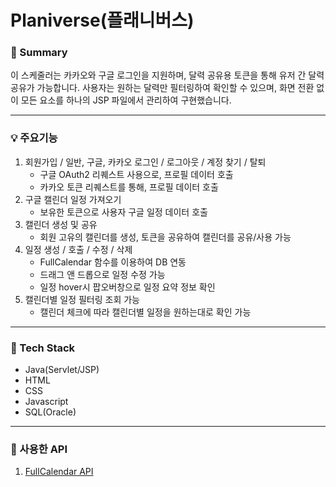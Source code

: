 # Planiverse(플래니버스)

### 📌 Summary
이 스케줄러는 카카오와 구글 로그인을 지원하며, 달력 공유용 토큰을 통해 유저 간 달력 공유가 가능합니다.
사용자는 원하는 달력만 필터링하여 확인할 수 있으며, 화면 전환 없이 모든 요소를 하나의 JSP 파일에서 관리하여 구현했습니다.

---

### 💡 주요기능
1. 회원가입 / 일반, 구글, 카카오 로그인 / 로그아웃 / 계정 찾기 / 탈퇴
   - 구글 OAuth2 리퀘스트 사용으로, 프로필 데이터 호출
   - 카카오 토큰 리퀘스트를 통해, 프로필 데이터 호출
2. 구글 캘린더 일정 가져오기
   - 보유한 토큰으로 사용자 구글 일정 데이터 호출
3. 캘린더 생성 및 공유
     - 회원 고유의 캘린더를 생성, 토큰을 공유하여 캘린더를 공유/사용 가능
4. 일정 생성 / 호출 / 수정 / 삭제
     - FullCalendar 함수를 이용하여 DB 연동
     - 드래그 앤 드롭으로 일정 수정 가능
     - 일정 hover시 팝오버창으로 일정 요약 정보 확인
5. 캘린더별 일정 필터링 조회 가능
     - 캘린더 체크에 따라 캘린더별 일정을 원하는대로 확인 가능

---

### 🔨 Tech Stack
- Java(Servlet/JSP)
- HTML
- CSS
- Javascript
- SQL(Oracle)

---

### 🔎 사용한 API
1. [FullCalendar API](https://fullcalendar.io/)
